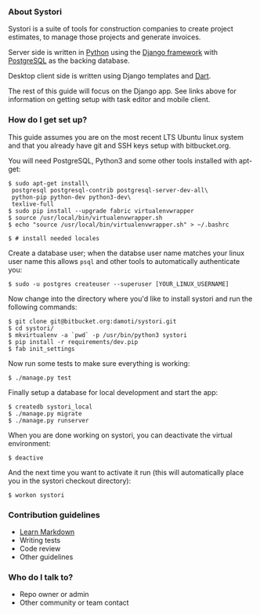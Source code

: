 ### About Systori ###

Systori is a suite of tools for construction companies to create project estimates, to manage those projects and generate invoices.

Server side is written in [Python](https://www.python.org/) using the [Django framework](https://www.djangoproject.com/) with [PostgreSQL](http://www.postgresql.org/) as the backing database.

Desktop client side is written using Django templates and [Dart](https://www.dartlang.org/).

The rest of this guide will focus on the Django app. See links above for information on getting setup with task editor and mobile client.

### How do I get set up? ###

This guide assumes you are on the most recent LTS Ubuntu linux system and that you already have git and SSH keys setup with bitbucket.org.

You will need PostgreSQL, Python3 and some other tools installed with apt-get:

```
$ sudo apt-get install\
 postgresql postgresql-contrib postgresql-server-dev-all\
 python-pip python-dev python3-dev\
 texlive-full
$ sudo pip install --upgrade fabric virtualenvwrapper
$ source /usr/local/bin/virtualenvwrapper.sh
$ echo "source /usr/local/bin/virtualenvwrapper.sh" > ~/.bashrc

$ # install needed locales
```

Create a database user; when the databse user name matches your linux user name this allows `psql` and other tools to automatically authenticate you:

```
$ sudo -u postgres createuser --superuser [YOUR_LINUX_USERNAME]
```

Now change into the directory where you'd like to install systori and run the following commands:

```
$ git clone git@bitbucket.org:damoti/systori.git
$ cd systori/
$ mkvirtualenv -a `pwd` -p /usr/bin/python3 systori
$ pip install -r requirements/dev.pip
$ fab init_settings
```

Now run some tests to make sure everything is working:

```
$ ./manage.py test
```

Finally setup a database for local development and start the app:

```
$ createdb systori_local
$ ./manage.py migrate
$ ./manage.py runserver
```

When you are done working on systori, you can deactivate the virtual environment:

```
$ deactive
```

And the next time you want to activate it run (this will automatically place you in the systori checkout directory):

```
$ workon systori
```


### Contribution guidelines ###

* [Learn Markdown](https://bitbucket.org/tutorials/markdowndemo)
* Writing tests
* Code review
* Other guidelines

### Who do I talk to? ###

* Repo owner or admin
* Other community or team contact